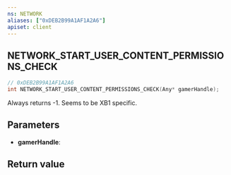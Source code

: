 ```yaml
---
ns: NETWORK
aliases: ["0xDEB2B99A1AF1A2A6"]
apiset: client
---
```

## NETWORK_START_USER_CONTENT_PERMISSIONS_CHECK

```c
// 0xDEB2B99A1AF1A2A6
int NETWORK_START_USER_CONTENT_PERMISSIONS_CHECK(Any* gamerHandle);
```

Always returns -1. Seems to be XB1 specific.

## Parameters
* **gamerHandle**:

## Return value

